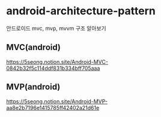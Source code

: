 # android-architecture-pattern
안드로이드 mvc, mvp, mvvm 구조 알아보기

## MVC(android)
https://5seong.notion.site/Android-MVC-0842b32f5c114ddf831b334bff705aaa

## MVP(android)
https://5seong.notion.site/Android-MVP-aa8e2b7196e1415785ff42402a21d61e

